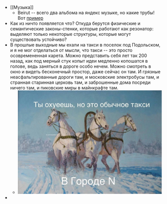 - [[Музыка]]
	- Beirut -- всего два альбома на яндекс музыке, но какие трубы! Вот [пример](https://music.yandex.ru/album/6637608/track/44223045?utm_medium=copy_link)
- Как из ничто появляется что? Откуда берутся физические и семантические законы-стенки, которые работают как резонатор: выделяют только некоторые структуры, которые могут существовать устойчиво?
- В прошлые выходные мы ехали на такси в поселок под Подольском, и я не мог отделаться от мысли, что такси -- это просто осовремененная карета. Можно представить себя лет так 200 назад, как под мерный стук копыт идеи медленно копошатся в голове, ведь заняться в дороге особо нечем. Можно смотреть в окно и видеть бесконечный простор, даже сейчас он там. И грязные неасфальтированные дороги там, и московские электробусы там, и странная старинная церковь там, и заброшенные дома посреди ничего там, и пиковские миры в майнкрафте там.
	- ![image.png](../assets/image_1742509460778_0.png)
-